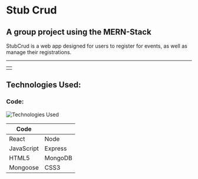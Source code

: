 # Stub Crud
## A group project using the MERN-Stack

StubCrud is a web app designed for users to register for events, as well as manage their registrations.  


---

<table>
<tr>
<td>
  
</td>
</tr>
</table>

## Technologies Used:

### Code:
![Technologies Used](https://skillicons.dev/icons?i=react,nodejs,express,mongodb,js,html,css)

| Code       |          |
| ---------- | -------- |
| React      | Node     |
| JavaScript | Express  |
| HTML5      | MongoDB  |
| Mongoose   | CSS3     |
